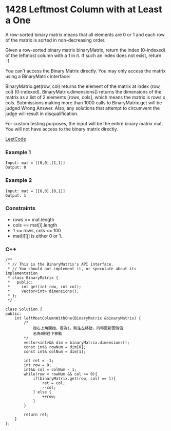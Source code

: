 # 1428 Leftmost Column with at Least a One

A row-sorted binary matrix means that all elements are 0 or 1 and each row of the matrix is sorted in non-decreasing order.

Given a row-sorted binary matrix binaryMatrix, return the index (0-indexed) of the leftmost column with a 1 in it. If such an index does not exist, return -1.

You can't access the Binary Matrix directly. You may only access the matrix using a BinaryMatrix interface:

BinaryMatrix.get(row, col) returns the element of the matrix at index (row, col) (0-indexed).
BinaryMatrix.dimensions() returns the dimensions of the matrix as a list of 2 elements [rows, cols], which means the matrix is rows x cols.
Submissions making more than 1000 calls to BinaryMatrix.get will be judged Wrong Answer. Also, any solutions that attempt to circumvent the judge will result in disqualification.

For custom testing purposes, the input will be the entire binary matrix mat. You will not have access to the binary matrix directly.

[LeetCode](https://leetcode.cn/problems/display-table-of-food-orders-in-a-restaurant/description/)

### Example 1

```
Input: mat = [[0,0],[1,1]]
Output: 0
```

### Example 2

```
Input: mat = [[0,0],[0,1]]
Output: 1
```

### Constraints

* rows == mat.length
* cols == mat[i].length
* 1 <= rows, cols <= 100
* mat[i][j] is either 0 or 1.


### C++ 

```
/**
 * // This is the BinaryMatrix's API interface.
 * // You should not implement it, or speculate about its implementation
 * class BinaryMatrix {
 *   public:
 *     int get(int row, int col);
 *     vector<int> dimensions();
 * };
 */

class Solution {
public:
    int leftMostColumnWithOne(BinaryMatrix &binaryMatrix) {
        /*
            從右上角開始，若為1，則往左移動，同時更新回傳值
            若為0則往下移動
        */
        vector<int>&& dim = binaryMatrix.dimensions();
        const int& rowNum = dim[0];
        const int& colNum = dim[1];

        int ret = -1;
        int row = 0;
        int&& col = colNum - 1;
        while(row < rowNum && col >= 0){
            if(binaryMatrix.get(row, col) == 1){
                ret = col;
                --col;
            } else {
                ++row;
            }
        }

        return ret;
    }
};
```